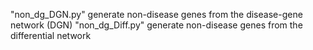 "non_dg_DGN.py" generate non-disease genes from the disease-gene network (DGN)
"non_dg_Diff.py" generate non-disease genes from the differential network
